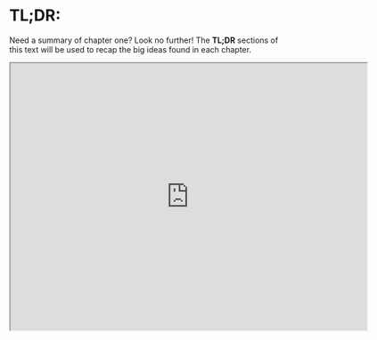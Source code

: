 TL;DR:
======

Need a summary of chapter one? Look no further! The <b>TL;DR</b> sections of this text will be used to recap the big ideas found in each chapter. 

<iframe src="https://drive.google.com/file/d/1La3uExsRsVvApcNgzENnCMgMmhjhmyoJ/preview" width="640" height="480"></iframe>
